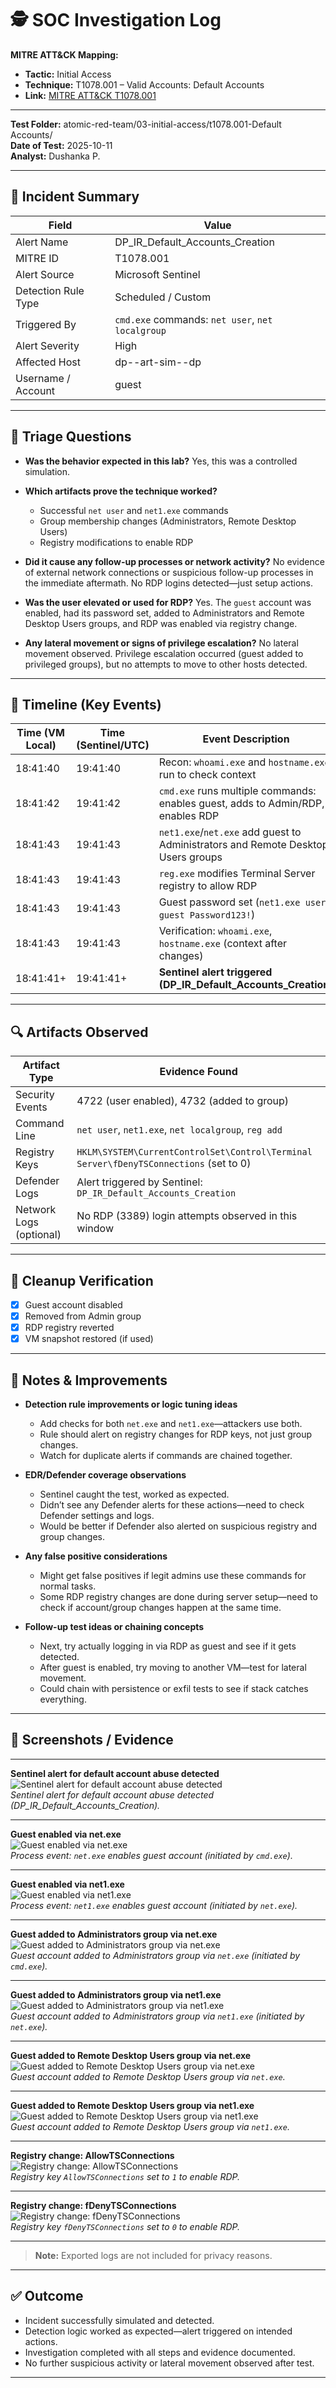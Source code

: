 
# 🕵️ SOC Investigation Log  

**MITRE ATT&CK Mapping:**  
- **Tactic:** Initial Access  
- **Technique:** T1078.001 – Valid Accounts: Default Accounts  
- **Link:** [MITRE ATT&CK T1078.001](https://attack.mitre.org/techniques/T1078/001/)

---

**Test Folder:** atomic-red-team/03-initial-access/t1078.001-Default Accounts/  
**Date of Test:** 2025-10-11  
**Analyst:** Dushanka P.

---

## 🎯 Incident Summary

| Field               | Value                                            |
| ------------------- | ------------------------------------------------ |
| Alert Name          | DP_IR_Default_Accounts_Creation                  |
| MITRE ID            | T1078.001                                        |
| Alert Source        | Microsoft Sentinel                               |
| Detection Rule Type | Scheduled / Custom                               |
| Triggered By        | `cmd.exe` commands: `net user`, `net localgroup` |
| Alert Severity      | High                                             |
| Affected Host       | dp--art-sim--dp                                  |
| Username / Account  | guest                                            |


---

## 🧠 Triage Questions


* **Was the behavior expected in this lab?**
  Yes, this was a controlled simulation.

* **Which artifacts prove the technique worked?**

  * Successful `net user` and `net1.exe` commands
  * Group membership changes (Administrators, Remote Desktop Users)
  * Registry modifications to enable RDP

* **Did it cause any follow-up processes or network activity?**
  No evidence of external network connections or suspicious follow-up processes in the immediate aftermath. No RDP logins detected—just setup actions.

* **Was the user elevated or used for RDP?**
  Yes. The `guest` account was enabled, had its password set, added to Administrators and Remote Desktop Users groups, and RDP was enabled via registry change.

* **Any lateral movement or signs of privilege escalation?**
  No lateral movement observed. Privilege escalation occurred (guest added to privileged groups), but no attempts to move to other hosts detected.

---

## 📂 Timeline (Key Events)

| Time (VM Local) | Time (Sentinel/UTC) | Event Description                                                                |
| --------------- | ------------------- | -------------------------------------------------------------------------------- |
| 18:41:40        | 19:41:40            | Recon: `whoami.exe` and `hostname.exe` run to check context                      |
| 18:41:42        | 19:41:42            | `cmd.exe` runs multiple commands: enables guest, adds to Admin/RDP, enables RDP  |
| 18:41:43        | 19:41:43            | `net1.exe`/`net.exe` add guest to Administrators and Remote Desktop Users groups |
| 18:41:43        | 19:41:43            | `reg.exe` modifies Terminal Server registry to allow RDP                         |
| 18:41:43        | 19:41:43            | Guest password set (`net1.exe user guest Password123!`)                          |
| 18:41:43        | 19:41:43            | Verification: `whoami.exe`, `hostname.exe` (context after changes)               |
| 18:41:41+       | 19:41:41+           | **Sentinel alert triggered (DP_IR_Default_Accounts_Creation)**                   |



---

## 🔍 Artifacts Observed

| Artifact Type           | Evidence Found                                                                        |
| ----------------------- | ------------------------------------------------------------------------------------- |
| Security Events         | 4722 (user enabled), 4732 (added to group)                                            |
| Command Line            | `net user`, `net1.exe`, `net localgroup`, `reg add`                                   |
| Registry Keys           | `HKLM\SYSTEM\CurrentControlSet\Control\Terminal Server\fDenyTSConnections` (set to 0) |
| Defender Logs           | Alert triggered by Sentinel: `DP_IR_Default_Accounts_Creation`                        |
| Network Logs (optional) | No RDP (3389) login attempts observed in this window                                  |

---

## 🧼 Cleanup Verification

- [x] Guest account disabled
- [x] Removed from Admin group
- [x] RDP registry reverted
- [x] VM snapshot restored (if used)

---

## 🧪 Notes & Improvements

- **Detection rule improvements or logic tuning ideas**
  - Add checks for both `net.exe` and `net1.exe`—attackers use both.
  - Rule should alert on registry changes for RDP keys, not just group changes.
  - Watch for duplicate alerts if commands are chained together.

- **EDR/Defender coverage observations**
  - Sentinel caught the test, worked as expected.
  - Didn’t see any Defender alerts for these actions—need to check Defender settings and logs.
  - Would be better if Defender also alerted on suspicious registry and group changes.

- **Any false positive considerations**
  - Might get false positives if legit admins use these commands for normal tasks.
  - Some RDP registry changes are done during server setup—need to check if account/group changes happen at the same time.

- **Follow-up test ideas or chaining concepts**
  - Next, try actually logging in via RDP as guest and see if it gets detected.
  - After guest is enabled, try moving to another VM—test for lateral movement.
  - Could chain with persistence or exfil tests to see if stack catches everything.

---

## 📸 Screenshots / Evidence

---

**Sentinel alert for default account abuse detected**  
![Sentinel alert for default account abuse detected](./artifacts/screenshots/sentinel-alert.png)  
*Sentinel alert for default account abuse detected (DP_IR_Default_Accounts_Creation).*

---

**Guest enabled via net.exe**  
![Guest enabled via net.exe](./artifacts/screenshots/net-enable-guest.png)  
*Process event: `net.exe` enables guest account (initiated by `cmd.exe`).*

---

**Guest enabled via net1.exe**  
![Guest enabled via net1.exe](./artifacts/screenshots/net1-enable-guest.png)  
*Process event: `net1.exe` enables guest account (initiated by `net.exe`).*

---

**Guest added to Administrators group via net.exe**  
![Guest added to Administrators group via net.exe](./artifacts/screenshots/group-add-admin-net.png)  
*Guest account added to Administrators group via `net.exe` (initiated by `cmd.exe`).*

---

**Guest added to Administrators group via net1.exe**  
![Guest added to Administrators group via net1.exe](./artifacts/screenshots/group-add-admin-net1.png)  
*Guest account added to Administrators group via `net1.exe` (initiated by `net.exe`).*

---

**Guest added to Remote Desktop Users group via net.exe**  
![Guest added to Remote Desktop Users group via net.exe](./artifacts/screenshots/group-add-rdp-net.png)  
*Guest account added to Remote Desktop Users group via `net.exe`.*

---

**Guest added to Remote Desktop Users group via net1.exe**  
![Guest added to Remote Desktop Users group via net1.exe](./artifacts/screenshots/group-add-rdp-net1.png)  
*Guest account added to Remote Desktop Users group via `net1.exe`.*

---

**Registry change: AllowTSConnections**  
![Registry change: AllowTSConnections](./artifacts/screenshots/rdp-registry-allowts.png)  
*Registry key `AllowTSConnections` set to `1` to enable RDP.*

---

**Registry change: fDenyTSConnections**  
![Registry change: fDenyTSConnections](./artifacts/screenshots/rdp-registry-fdenyts.png)  
*Registry key `fDenyTSConnections` set to `0` to enable RDP.*

---

> **Note:** Exported logs are not included for privacy reasons.

---

## ✅ Outcome

- Incident successfully simulated and detected.
- Detection logic worked as expected—alert triggered on intended actions.
- Investigation completed with all steps and evidence documented.
- No further suspicious activity or lateral movement observed after test.

---
